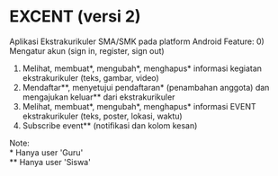 # EXCENT (versi 2)
Aplikasi Ekstrakurikuler SMA/SMK pada platform Android
Feature:
0) Mengatur akun (sign in, register, sign out)
1) Melihat, membuat*, mengubah*, menghapus* informasi kegiatan ekstrakurikuler (teks, gambar, video)
2) Mendaftar**, menyetujui pendaftaran* (penambahan anggota) dan mengajukan keluar** dari ekstrakurikuler
3) Melihat, membuat*, mengubah*, menghapus* informasi EVENT ekstrakurikuler (teks, poster, lokasi, waktu)
4) Subscribe event** (notifikasi dan kolom kesan)


Note: </br>
\* Hanya user 'Guru' </br>
** Hanya user 'Siswa'
